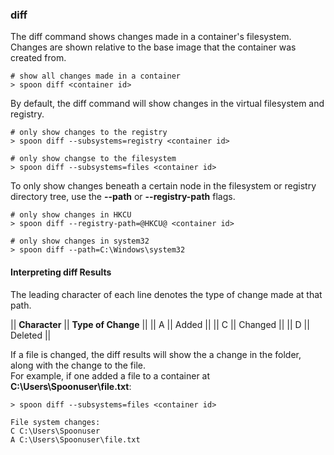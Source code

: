 ### diff

The diff command shows changes made in a container's filesystem. Changes are shown relative to the base image that the container was created from. 

	# show all changes made in a container
	> spoon diff <container id>

By default, the diff command will show changes in the virtual filesystem and registry. 

	# only show changes to the registry
	> spoon diff --subsystems=registry <container id>

	# only show changse to the filesystem
	> spoon diff --subsystems=files <container id>

To only show changes beneath a certain node in the filesystem or registry directory tree, use the **--path** or **--registry-path** flags. 

	# only show changes in HKCU
	> spoon diff --registry-path=@HKCU@ <container id>

	# only show changes in system32
	> spoon diff --path=C:\Windows\system32

#### Interpreting diff Results

The leading character of each line denotes the type of change made at that path. 

|| **Character** || **Type of Change** ||
|| A || Added ||
|| C || Changed ||
|| D || Deleted ||

If a file is changed, the diff results will show the a change in the folder, along with the change to the file.  
For example, if one added a file to a container at **C:\Users\Spoonuser\file.txt**: 

	> spoon diff --subsystems=files <container id>

	File system changes:
	C C:\Users\Spoonuser
	A C:\Users\Spoonuser\file.txt